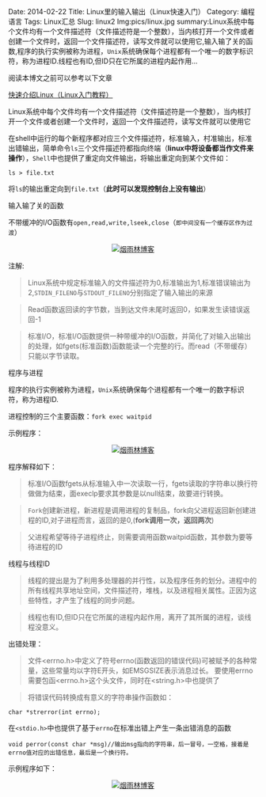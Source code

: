 Date: 2014-02-22
Title: Linux里的输入输出（Linux快速入门）
Category: 编程语言
Tags: Linux汇总
Slug: linux2
Img:pics/linux.jpg
summary:Linux系统中每个文件均有一个文件描述符（文件描述符是一个整数），当内核打开一个文件或者创建一个文件时，返回一个文件描述符，读写文件就可以使用它,输入输了关的函数,程序的执行实例被称为进程，`Unix`系统确保每个进程都有一个唯一的数字标识符，称为进程ID.线程也有ID,但ID只在它所属的进程内起作用...

阅读本博文之前可以参考以下文章

<a href="http://www.yanyulin.info/pages/2014/02/linux1.html" target="_blank">
快速介绍Linux（Linux入门教程）
</a>

Linux系统中每个文件均有一个文件描述符（文件描述符是一个整数），当内核打开一个文件或者创建一个文件时，返回一个文件描述符，读写文件就可以使用它

在shell中运行的每个新程序都对应三个文件描述符，标准输入，村准输出，标准出错输出，简单命令`ls`三个文件描述符都指向终端（**linux中将设备都当作文件来操作**），`Shell`中也提供了重定向文件输出，将输出重定向到某个文件如：

    ls > file.txt

将`ls`的输出重定向到`file.txt`（**此时可以发现控制台上没有输出**）

输入输了关的函数

不带缓冲的I/O函数有`open,read,write,lseek,close`（`即中间没有一个缓存区作为过渡`）

<center>
<a href="http://www.yanyulin.info/pages/2014/02/linux2.html">
<img src="http://www.yanyulin.info/pics/tech/linuxio.jpg" alt="烟雨林博客"/>
</a>
</center>

注解:

>Linux系统中规定标准输入的文件描述符为0,标准输出为1,标准错误输出为2,`STDIN_FILENO`与`STDOUT_FILENO`分别指定了输入输出的来源

>Read函数返回读的字节数，当到达文件未尾时返回0，如果发生读错误返回-1

>标准I/O，标准I/O函数提供一种带缓冲的I/O函数，并简化了对输入出输出的处理，如fgets(标准函数)函数能读一个完整的行。而read（不带缓存）只能以字节读取。

程序与进程

程序的执行实例被称为进程，`Unix`系统确保每个进程都有一个唯一的数字标识符，称为进程ID.

进程控制的三个主要函数：`fork exec waitpid`

示例程序：

<center>
<a href="http://www.yanyulin.info/pages/2014/02/linux2.html">
<img src="http://www.yanyulin.info/pics/tech/linuxio1.png" alt="烟雨林博客"/>
</a>
</center>

程序解释如下：

>标准I/O函数fgets从标准输入中一次读取一行，fgets读取的字符串以换行符做做为结束，面execlp要求其参数是以null结束，故要进行转换。

>`Fork`创建新进程，新进程是调用进程的复制品，fork向父进程返回新创建进程的ID,对子进程而言，返回的是0,(**fork调用一次，返回两次**)

>父进程希望等待子进程终止，则需要调用函数waitpid函数，其参数为要等待进程的ID

线程与线程ID

>线程的提出是为了利用多处理器的并行性，以及程序任务的划分。进程中的所有线程共享地址空间，文件描述符，堆栈，以及进程相关属性。正因为这些特性，才产生了线程的同步问题。

>线程也有ID,但ID只在它所属的进程内起作用，离开了其所属的进程，谈线程没意义。

出错处理：

>文件<errno.h>中定义了符号errno(函数返回的错误代码)可被赋予的各种常量，这些常量均以字符E开头，如EMSGSIZE表示消息过长。	要使用errno需要包函<errno.h>这个头文件，同时在<string.h>中也提供了

>将错误代码转换成有意义的字符串操作函数如：

	char *strerror(int errno);

在`<stdio.h>`中也提供了基于`errno`在标准出错上产生一条出错消息的函数

	void perror(const char *msg)//输出msg指向的字符串，后一冒号，一空格，接着是errno值对应的出错信息，最后是一个换行符。

示例程序如下：

<center>
<a href="http://www.yanyulin.info/pages/2014/02/linux2.html">
<img src="http://www.yanyulin.info/pics/tech/linuxio2.png" alt="烟雨林博客"/>
</a>
</center>